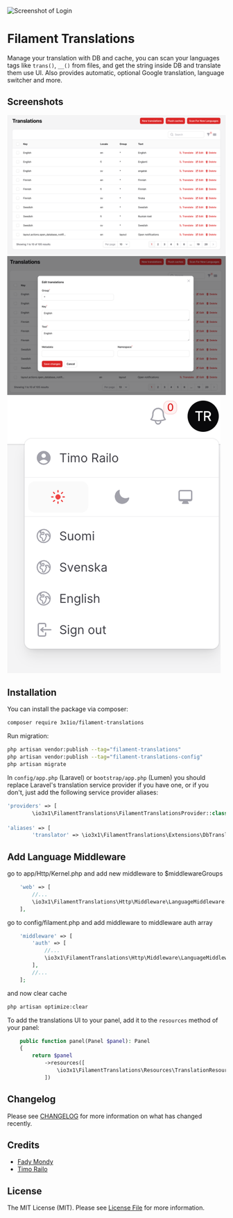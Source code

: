 ![Screenshot of Login](./arts/screenshot.png)

# Filament Translations

Manage your translation with DB and cache, you can scan your languages tags like `trans()`, `__()` from files, and get the string inside DB and translate them use UI. Also provides automatic, optional Google translation, language switcher and more.

## Screenshots

![Screenshot of list](./arts/list2.png)
![Screenshot of edit](./arts/edit2.png)
![Screenshot of switcher](./arts/switcher.png)

## Installation

You can install the package via composer:

```bash
composer require 3x1io/filament-translations
```

Run migration:

```bash
php artisan vendor:publish --tag="filament-translations"
php artisan vendor:publish --tag="filament-translations-config"
php artisan migrate
```

In `config/app.php` (Laravel) or `bootstrap/app.php` (Lumen) you should replace Laravel's translation service provider 
if you have one, or if you don't, just add the following service provider aliases:

```php
'providers' => [
        \io3x1\FilamentTranslations\FilamentTranslationsProvider::class

'aliases' => [
        'translator' => \io3x1\FilamentTranslations\Extensions\DbTranslator::class
```


## Add Language Middleware

go to app/Http/Kernel.php and add new middleware to $middlewareGroups

```php
    'web' => [
        //...
        \io3x1\FilamentTranslations\Http\Middleware\LanguageMiddleware::class,
    ],
```

go to config/filament.php and add middleware to middleware auth array

```php
    'middleware' => [
        'auth' => [
            //...
            \io3x1\FilamentTranslations\Http\Middleware\LanguageMiddleware::class
        ],
        //...
    ];
```

and now clear cache

```bash
php artisan optimize:clear
```

To add the translations UI to your panel, add it to the `resources` method of your panel:
```php
    public function panel(Panel $panel): Panel
    {
        return $panel
            ->resources([
                \io3x1\FilamentTranslations\Resources\TranslationResource::class,
            ])
```

## Changelog

Please see [CHANGELOG](CHANGELOG.md) for more information on what has changed recently.

## Credits

-   [Fady Mondy](https://github.com/3x1io)
-   [Timo Railo](https://github.com/madviking)

## License

The MIT License (MIT). Please see [License File](LICENSE.md) for more information.
